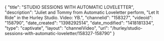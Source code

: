 {
    "title": "STUDIO SESSIONS WITH AUTOMATIC LOVELETTER",
    "description": "Juliet and Tommy from Automatic Loveletter perform, \"Let It Ride\" in the Hurley Studio. Video: YB.",
    "channelid": "158327",
    "videoid": "158790",
    "date_created": "1398292514",
    "date_modified": "1418181334",
    "type": "captivate",
    "layout": "channelVideo",
    "url": "\/hurley\/studio-sessions-with-automatic-loveletter\/158327-158790"
}